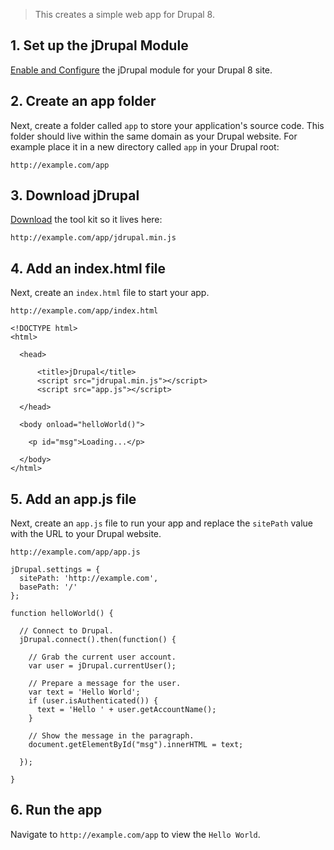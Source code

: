 > This creates a simple web app for Drupal 8.

## 1. Set up the jDrupal Module

[Enable and Configure](Install) the jDrupal module for your Drupal 8 site.

## 2. Create an app folder

Next, create a folder called `app` to store your application's source code. This folder should live within the same domain as your Drupal website. For example place it in a new directory called `app` in your Drupal root:

```
http://example.com/app
```

## 3. Download jDrupal

[Download](https://raw.githubusercontent.com/easystreet3/jDrupal/8.x-1.x/jdrupal.min.js) the tool kit so it lives here:

```
http://example.com/app/jdrupal.min.js
```

## 4. Add an index.html file

Next, create an `index.html` file to start your app. 

`http://example.com/app/index.html`

```
<!DOCTYPE html>
<html>

  <head>

      <title>jDrupal</title>
      <script src="jdrupal.min.js"></script>
      <script src="app.js"></script>

  </head>

  <body onload="helloWorld()">
    
    <p id="msg">Loading...</p>
    
  </body>
</html>
```

## 5. Add an app.js file

Next, create an `app.js` file to run your app and replace the `sitePath` value with the URL to your Drupal website.
                                                 
`http://example.com/app/app.js`

```
jDrupal.settings = {
  sitePath: 'http://example.com',
  basePath: '/'
};
          
function helloWorld() {

  // Connect to Drupal.
  jDrupal.connect().then(function() {

    // Grab the current user account.
    var user = jDrupal.currentUser();

    // Prepare a message for the user.
    var text = 'Hello World';
    if (user.isAuthenticated()) {
      text = 'Hello ' + user.getAccountName();
    }

    // Show the message in the paragraph.
    document.getElementById("msg").innerHTML = text;

  });
  
}
```

## 6. Run the app

Navigate to `http://example.com/app` to view the `Hello World`.
